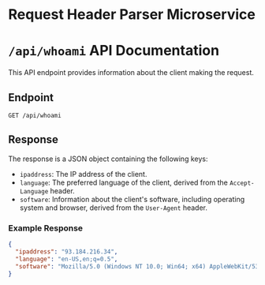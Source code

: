 # Request Header Parser Microservice

# `/api/whoami` API Documentation

This API endpoint provides information about the client making the request.

## Endpoint

`GET /api/whoami`

## Response

The response is a JSON object containing the following keys:

- `ipaddress`: The IP address of the client.
- `language`: The preferred language of the client, derived from the `Accept-Language` header.
- `software`: Information about the client's software, including operating system and browser, derived from the `User-Agent` header.

### Example Response

```json
{
  "ipaddress": "93.184.216.34",
  "language": "en-US,en;q=0.5",
  "software": "Mozilla/5.0 (Windows NT 10.0; Win64; x64) AppleWebKit/537.36 (KHTML, like Gecko) Chrome/58.0.3029.110 Safari/537.3"
}
